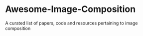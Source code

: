 # Awesome-Image-Composition
A curated list of papers, code and resources pertaining to image composition
